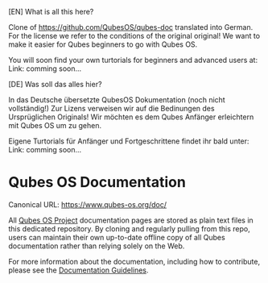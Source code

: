 [EN]
What is all this here?

Clone of https://github.com/QubesOS/qubes-doc translated into German.
For the license we refer to the conditions of the original original!
We want to make it easier for Qubes beginners to go with Qubes OS.

You will soon find your own turtorials for beginners and advanced users at:
Link: comming soon...

[DE]
Was soll das alles hier? 

In das Deutsche übersetzte QubesOS Dokumentation (noch nicht vollständig!)
Zur Lizens verweisen wir auf die Bedinungen des Ursprüglichen Originals!
Wir möchten es dem Qubes Anfänger erleichtern mit Qubes OS um zu gehen.

Eigene Turtorials für Anfänger und Fortgeschrittene findet ihr bald unter:
Link: comming soon...

Qubes OS Documentation
======================

Canonical URL: https://www.qubes-os.org/doc/

All [Qubes OS Project] documentation pages are stored as plain text
files in this dedicated repository. By cloning and regularly pulling from
this repo, users can maintain their own up-to-date offline copy of all
Qubes documentation rather than relying solely on the Web.

For more information about the documentation, including how to contribute,
please see the [Documentation Guidelines].


[Qubes OS Project]: https://github.com/QubesOS
[documentation guidelines]: https://www.qubes-os.org/doc/doc-guidelines/

